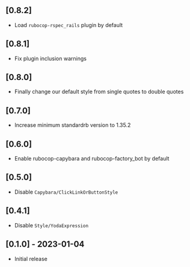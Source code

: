 ## [0.8.2]
- Load `rubocop-rspec_rails` plugin by default

## [0.8.1]
- Fix plugin inclusion warnings

## [0.8.0]

- Finally change our default style from single quotes to double quotes

## [0.7.0]

- Increase minimum standardrb version to 1.35.2

## [0.6.0]

- Enable rubocop-capybara and rubocop-factory_bot by default

## [0.5.0]

- Disable `Capybara/ClickLinkOrButtonStyle`

## [0.4.1]

- Disable `Style/YodaExpression`

## [0.1.0] - 2023-01-04

- Initial release
